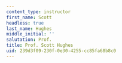 ```yaml
---
content_type: instructor
first_name: Scott
headless: true
last_name: Hughes
middle_initial: ''
salutation: Prof.
title: Prof. Scott Hughes
uid: 239d3f09-230f-0e30-4255-cc85fa68b8c0
---
```

